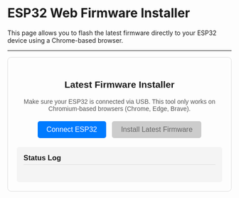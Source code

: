 # ESP32 Web Firmware Installer

This page allows you to flash the latest firmware directly to your ESP32 device using a Chrome-based browser.

---

<div id="installer-container" style="max-width: 600px; margin: auto; padding: 20px; border: 1px solid #ddd; border-radius: 8px; font-family: Arial, sans-serif;">
    <h2 style="text-align: center;">Latest Firmware Installer</h2>
    <p style="text-align: center; color: #555;">
        Make sure your ESP32 is connected via USB. This tool only works on Chromium-based browsers (Chrome, Edge, Brave).
    </p>
    <div style="text-align: center; margin-top: 20px;">
        <button id="connect-button" style="padding: 10px 20px; font-size: 16px; cursor: pointer; background-color: #007bff; color: white; border: none; border-radius: 5px;">
            Connect ESP32
        </button>
        <button id="install-button" style="padding: 10px 20px; font-size: 16px; cursor: not-allowed; background-color: #ccc; color: #666; border: none; border-radius: 5px; margin-left: 10px;" disabled>
            Install Latest Firmware
        </button>
    </div>
    <div style="margin-top: 20px; padding: 15px; background-color: #f4f4f4; border-radius: 5px;">
        <h3 style="margin: 0; padding-bottom: 5px; border-bottom: 1px solid #ddd;">Status Log</h3>
        <pre id="log-output" style="white-space: pre-wrap; word-wrap: break-word; font-family: 'Courier New', monospace; font-size: 14px; color: #333; margin-top: 10px;"></pre>
    </div>
</div>

<script src="https://unpkg.com/esptool-js"></script>
<script src="./assets/js/installer.js"></script>